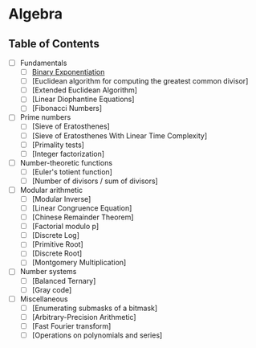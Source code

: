 # Algebra

## Table of Contents

- [ ] Fundamentals
  - [ ] [Binary Exponentiation](binary-exponentiation/README.md)
  - [ ] [Euclidean algorithm for computing the greatest common divisor]
  - [ ] [Extended Euclidean Algorithm]
  - [ ] [Linear Diophantine Equations]
  - [ ] [Fibonacci Numbers]

- [ ] Prime numbers
  - [ ] [Sieve of Eratosthenes]
  - [ ] [Sieve of Eratosthenes With Linear Time Complexity]
  - [ ] [Primality tests]
  - [ ] [Integer factorization]

- [ ] Number-theoretic functions
  - [ ] [Euler's totient function]
  - [ ] [Number of divisors / sum of divisors]

- [ ] Modular arithmetic
  - [ ] [Modular Inverse]
  - [ ] [Linear Congruence Equation]
  - [ ] [Chinese Remainder Theorem]
  - [ ] [Factorial modulo p]
  - [ ] [Discrete Log]
  - [ ] [Primitive Root]
  - [ ] [Discrete Root]
  - [ ] [Montgomery Multiplication]

- [ ] Number systems
  - [ ] [Balanced Ternary]
  - [ ] [Gray code]

- [ ] Miscellaneous
  - [ ] [Enumerating submasks of a bitmask]
  - [ ] [Arbitrary-Precision Arithmetic]
  - [ ] [Fast Fourier transform]
  - [ ] [Operations on polynomials and series]
